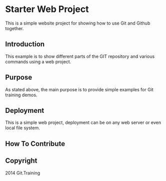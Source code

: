 # Starter Web Project

This is a simple website project for showing how to use Git and Github together.

## Introduction

This example is to show different parts of the GIT repository and various commands using a web project.

## Purpose

As stated above, the main purpose is to provide simple examples for Git training demos.

## Deployment

This is a simple web project, deployment can be on any web server or even local file system.

## How To Contribute

## Copyright

2014 Git.Training
